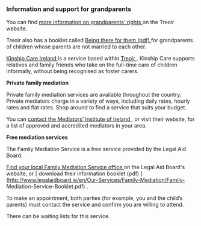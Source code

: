 ###  Information and support for grandparents

You can find [ more information on grandparents' rights
](http://www.treoir.ie/target-grandparents.php) on the Treoir website.

Treoir also has a booklet called [ Being there for them (pdf)
](http://www.treoir.ie/wp-content/uploads/2018/03/Being-there-for-them.pdf)
for grandparents of children whose parents are not married to each other.

[ Kinship Care Ireland ](https://www.kinshipcare.ie/) is a service based
within [ Treoir ](https://www.treoir.ie/) . Kinship Care supports relatives
and family friends who take on the full-time care of children informally,
without being recognised as foster carers.

**Private family mediation**

Private family mediation services are available throughout the country.
Private mediators charge in a variety of ways, including daily rates, hourly
rates and flat rates. Shop around to find a service that suits your budget.

You can [ contact the Mediators’ Institute of Ireland
](https://www.themii.ie/contact-us) , or visit their website, for a list of
approved and accredited mediators in your area.

**Free mediation services**

The Family Mediation Service is a free service provided by the Legal Aid
Board.

[ Find your local Family Mediation Service office
](https://www.legalaidboard.ie/en/contact-us/find-a-mediation-office/) on the
Legal Aid Board's website, or [ download their information booklet (pdf)
](http://www.legalaidboard.ie/en/Our-Services/Family-Mediation/Family-
Mediation-Service-Booklet.pdf) .

To make an appointment, both parties (for example, you and the child’s
parents) must contact the service and confirm you are willing to attend.

There can be waiting lists for this service.
